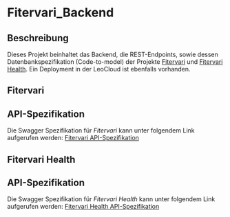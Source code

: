 # Fitervari_Backend

Beschreibung
---
Dieses Projekt beinhaltet das Backend, die REST-Endpoints, sowie dessen Datenbankspezifikation (Code-to-model) der Projekte [Fitervari](https://github.com/Fitervari/Fitervari) und [Fitervari Health](https://github.com/Fitervari/FitervariHealth).
Ein Deployment in der LeoCloud ist ebenfalls vorhanden.

## Fitervari

API-Spezifikation
---
Die Swagger Spezifikation für *Fitervari* kann unter folgendem Link aufgerufen werden: [Fitervari API-Spezifikation](Swagger%20API-Spezifikation/swagger-fv.yaml)

## Fitervari Health

API-Spezifikation
---
Die Swagger Spezifikation für *Fitervari Health* kann unter folgendem Link aufgerufen werden: [Fitervari Health API-Spezifikation](FitervariBackend/src/main/resources/fv-health-swagger.yaml)
